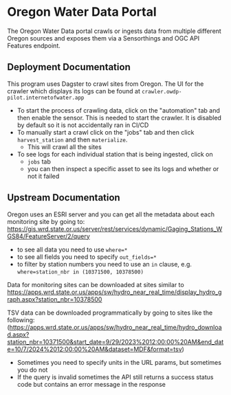 # Oregon Water Data Portal

The Oregon Water Data portal crawls or ingests data from multiple different Oregon sources and exposes them via a Sensorthings and OGC API Features endpoint.

## Deployment Documentation

This program uses Dagster to crawl sites from Oregon. The UI for the crawler which displays its logs can be found at `crawler.owdp-pilot.internetofwater.app`

- To start the process of crawling data, click on the "automation" tab and then enable the sensor. This is needed to start the crawler. It is disabled by default so it is not accidentally ran in CI/CD
- To manually start a crawl click on the "jobs" tab and then click `harvest_station` and then `materialize`. 
    - This will crawl all the sites
- To see logs for each individual station that is being ingested, click on
    - `jobs` tab
    - you can then inspect a specific asset to see its logs and whether or not it failed 

## Upstream Documentation


Oregon uses an ESRI server and you can get all the metadata about each monitoring site by going to: https://gis.wrd.state.or.us/server/rest/services/dynamic/Gaging_Stations_WGS84/FeatureServer/2/query

- to see all data you need to use `where=*`
- to see all fields you need to specify `out_fields=*`
- to filter by station numbers you need to use an `in` clause, e.g. `where=station_nbr in (10371500, 10378500)`

Data for monitoring sites can be downloaded at sites similar to https://apps.wrd.state.or.us/apps/sw/hydro_near_real_time/display_hydro_graph.aspx?station_nbr=10378500

TSV data can be downloaded programmatically by going to sites like the following: (https://apps.wrd.state.or.us/apps/sw/hydro_near_real_time/hydro_download.aspx?station_nbr=10371500&start_date=9/29/2023%2012:00:00%20AM&end_date=10/7/2024%2012:00:00%20AM&dataset=MDF&format=tsv)

- Sometimes you need to specify units in the URL params, but sometimes you do not
- If the query is invalid sometimes the API still returns a success status code but contains an error message in the response
